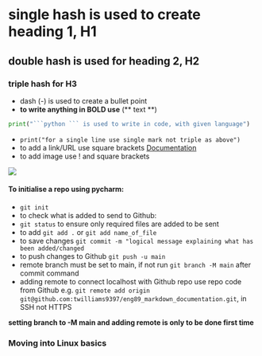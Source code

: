 # single hash is used to create heading 1, H1
## double hash is used for heading 2, H2
### triple hash for H3
- dash (-) is used to create a bullet point
 - **to write anything in BOLD use** (** text **)
```python
print("```python ``` is used to write in code, with given language")
```
- `print("for a single line use single mark not triple as above")`
- to add a link/URL use square brackets
[Documentation](https://github.com/twilliams9397/eng89_markdown_documentation)
- to add image use ! and square brackets

![](https://pbs.twimg.com/profile_images/1206603239791218688/0AwZ0m6W_400x400.jpg)
#### To initialise a repo using pycharm:
- `git init`
- to check what is added to send to Github: 
- `git status` to ensure only required files are added to be sent
- to add `git add .` or `git add name_of_file`
- to save changes `git commit -m "logical message explaining what has been added/changed`
- to push changes to Github `git push -u main`
- remote branch must be set to main, if not run `git branch -M main` after commit command
- adding remote to connect localhost with Github repo use repo code from Github e.g.
`git remote add origin git@github.com:twilliams9397/eng89_markdown_documentation.git`, in SSH not HTTPS

**setting branch to -M main and adding remote is only to be done first time**  

### Moving into Linux basics